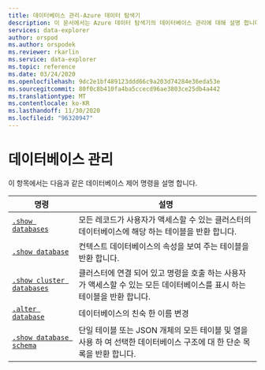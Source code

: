 ```yaml
---
title: 데이터베이스 관리-Azure 데이터 탐색기
description: 이 문서에서는 Azure 데이터 탐색기의 데이터베이스 관리에 대해 설명 합니다.
services: data-explorer
author: orspod
ms.author: orspodek
ms.reviewer: rkarlin
ms.service: data-explorer
ms.topic: reference
ms.date: 03/24/2020
ms.openlocfilehash: 9dc2e1bf489123ddd66c9a203d74284e36eda53e
ms.sourcegitcommit: 80f0c8b410fa4ba5ccecd96ae3803ce25db4a442
ms.translationtype: MT
ms.contentlocale: ko-KR
ms.lasthandoff: 11/30/2020
ms.locfileid: "96320947"
---
```

# <a name="databases-management"></a>데이터베이스 관리

이 항목에서는 다음과 같은 데이터베이스 제어 명령을 설명 합니다.

|명령 |설명 |
|--------|------------|
|[`.show databases`](show-databases.md) |모든 레코드가 사용자가 액세스할 수 있는 클러스터의 데이터베이스에 해당 하는 테이블을 반환 합니다.|
|[`.show database`](show-database.md) |컨텍스트 데이터베이스의 속성을 보여 주는 테이블을 반환 합니다. |
|[`.show cluster databases`](show-cluster-database.md) |클러스터에 연결 되어 있고 명령을 호출 하는 사용자가 액세스할 수 있는 모든 데이터베이스를 표시 하는 테이블을 반환 합니다. |
|[`.alter database`](alter-database.md) |데이터베이스의 친숙 한 이름 변경 |
|[`.show database schema`](show-schema-database.md) |단일 테이블 또는 JSON 개체의 모든 테이블 및 열을 사용 하 여 선택한 데이터베이스 구조에 대 한 단순 목록을 반환 합니다. |